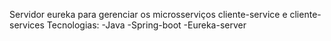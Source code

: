 Servidor eureka para gerenciar os microsserviços cliente-service e cliente-services
Tecnologias:
-Java
-Spring-boot
-Eureka-server
